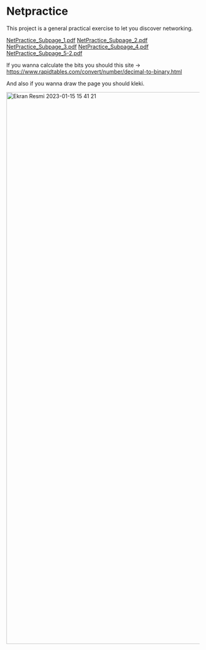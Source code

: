 # Netpractice
This project is a general practical exercise to let you discover networking.

[NetPractice_Subpage_1.pdf](https://github.com/sensoyyasin/Netpractice/files/10454141/NetPractice_Subpage_1.pdf)
[NetPractice_Subpage_2.pdf](https://github.com/sensoyyasin/Netpractice/files/10454144/NetPractice_Subpage_2.pdf)
[NetPractice_Subpage_3.pdf](https://github.com/sensoyyasin/Netpractice/files/10454145/NetPractice_Subpage_3.pdf)
[NetPractice_Subpage_4.pdf](https://github.com/sensoyyasin/Netpractice/files/10454146/NetPractice_Subpage_4.pdf)
[NetPractice_Subpage_5-2.pdf](https://github.com/sensoyyasin/Netpractice/files/10454148/NetPractice_Subpage_5-2.pdf)


If you wanna calculate the bits you should this site -> https://www.rapidtables.com/convert/number/decimal-to-binary.html

And also if you wanna draw the page you should kleki.

<img width="1440" alt="Ekran Resmi 2023-01-15 15 41 21" src="https://user-images.githubusercontent.com/73845925/212541185-1c94823e-e471-45d8-8e9e-11f48c1b3e44.png">
